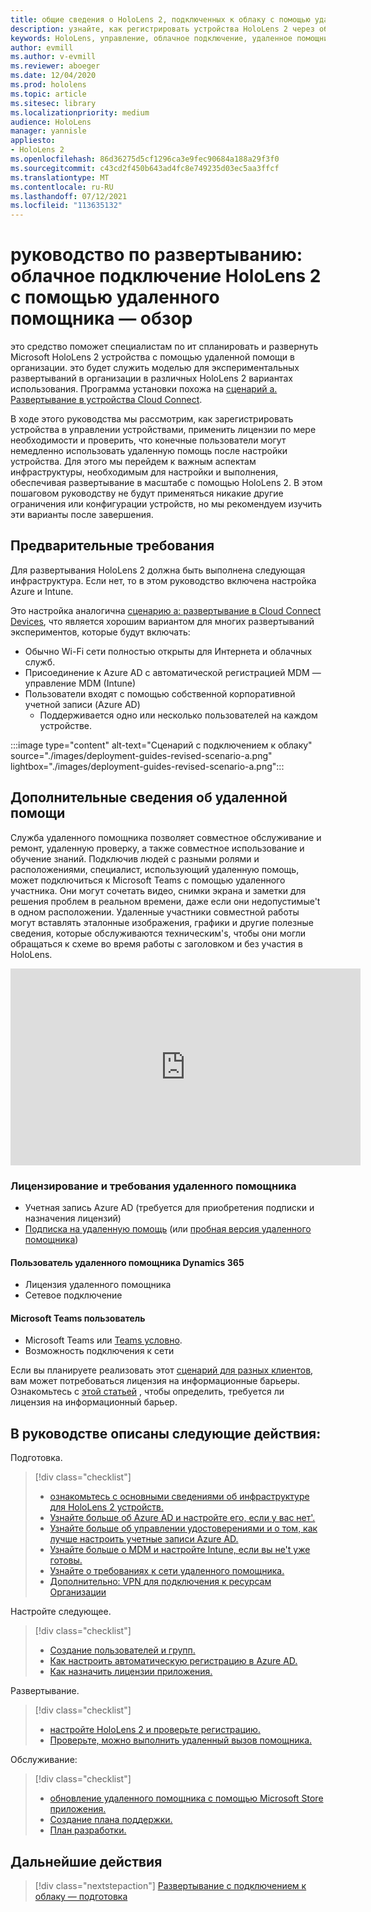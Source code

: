 ```yaml
---
title: общие сведения о HoloLens 2, подключенных к облаку с помощью удаленного помощника
description: узнайте, как регистрировать устройства HoloLens 2 через облачную сеть с помощью удаленного помощника по Dynamics 365.
keywords: HoloLens, управление, облачное подключение, удаленное помощник, AAD, Azure AD, MDM, управление мобильными устройствами
author: evmill
ms.author: v-evmill
ms.reviewer: aboeger
ms.date: 12/04/2020
ms.prod: hololens
ms.topic: article
ms.sitesec: library
ms.localizationpriority: medium
audience: HoloLens
manager: yannisle
appliesto:
- HoloLens 2
ms.openlocfilehash: 86d36275d5cf1296ca3e9fec90684a188a29f3f0
ms.sourcegitcommit: c43cd2f450b643ad4fc8e749235d03ec5aa3ffcf
ms.translationtype: MT
ms.contentlocale: ru-RU
ms.lasthandoff: 07/12/2021
ms.locfileid: "113635132"
---
```

# <a name="deployment-guide--cloud-connected-hololens-2-with-remote-assist--overview"></a>руководство по развертыванию: облачное подключение HoloLens 2 с помощью удаленного помощника — обзор

это средство поможет специалистам по ит спланировать и развернуть Microsoft HoloLens 2 устройства с помощью удаленной помощи в организации. это будет служить моделью для экспериментальных развертываний в организации в различных HoloLens 2 вариантах использования. Программа установки похожа на [сценарий а. Развертывание в устройства Cloud Connect](https://docs.microsoft.com/hololens/common-scenarios#scenario-a). 

В ходе этого руководства мы рассмотрим, как зарегистрировать устройства в управлении устройствами, применить лицензии по мере необходимости и проверить, что конечные пользователи могут немедленно использовать удаленную помощь после настройки устройства. Для этого мы перейдем к важным аспектам инфраструктуры, необходимым для настройки и выполнения, обеспечивая развертывание в масштабе с помощью HoloLens 2. В этом пошаговом руководству не будут применяться никакие другие ограничения или конфигурации устройств, но мы рекомендуем изучить эти варианты после завершения.

## <a name="prerequisites"></a>Предварительные требования

Для развертывания HoloLens 2 должна быть выполнена следующая инфраструктура. Если нет, то в этом руководство включена настройка Azure и Intune.

Это настройка аналогична [сценарию а: развертывание в Cloud Connect Devices](/hololens/common-scenarios#scenario-a), что является хорошим вариантом для многих развертываний экспериментов, которые будут включать:

- Обычно Wi-Fi сети полностью открыты для Интернета и облачных служб.
- Присоединение к Azure AD с автоматической регистрацией MDM — управление MDM (Intune)
- Пользователи входят с помощью собственной корпоративной учетной записи (Azure AD)
    - Поддерживается одно или несколько пользователей на каждом устройстве.

:::image type="content" alt-text="Сценарий с подключением к облаку" source="./images/deployment-guides-revised-scenario-a.png" lightbox="./images/deployment-guides-revised-scenario-a.png":::


## <a name="learn-about-remote-assist"></a>Дополнительные сведения об удаленной помощи

Служба удаленного помощника позволяет совместное обслуживание и ремонт, удаленную проверку, а также совместное использование и обучение знаний. Подключив людей с разными ролями и расположениями, специалист, использующий удаленную помощь, может подключиться к Microsoft Teams с помощью удаленного участника. Они могут сочетать видео, снимки экрана и заметки для решения проблем в реальном времени, даже если они недопустимые&#39;t в одном расположении. Удаленные участники совместной работы могут вставлять эталонные изображения, графики и другие полезные сведения, которые обслуживаются техническим&#39;s, чтобы они могли обращаться к схеме во время работы с заголовком и без участия в HoloLens.

<iframe width="560" height="315" src="https://www.youtube.com/embed/d3YT8j0yYl0" frameborder="0" allow="accelerometer; autoplay; clipboard-write; encrypted-media; gyroscope; picture-in-picture" allowfullscreen></iframe>

### <a name="remote-assist-licensing-and-requirements"></a>Лицензирование и требования удаленного помощника

- Учетная запись Azure AD (требуется для приобретения подписки и назначения лицензий)
- [Подписка на удаленную помощь](https://docs.microsoft.com/dynamics365/mixed-reality/remote-assist/buy-and-deploy-remote-assist) (или [пробная версия удаленного помощника](https://docs.microsoft.com/dynamics365/mixed-reality/remote-assist/try-remote-assist))
    
#### <a name="dynamics-365-remote-assist-user"></a>Пользователь удаленного помощника Dynamics 365

- Лицензия удаленного помощника
- Сетевое подключение

#### <a name="microsoft-teams-user"></a>Microsoft Teams пользователь

- Microsoft Teams или [Teams условно](https://products.office.com/microsoft-teams/free).
- Возможность подключения к сети

Если вы планируете реализовать этот [сценарий для разных клиентов](https://docs.microsoft.com/dynamics365/mixed-reality/remote-assist/cross-tenant-overview#scenario-2-leasing-services-to-other-tenants), вам может потребоваться лицензия на информационные барьеры. Ознакомьтесь с [этой статьей](https://docs.microsoft.com/dynamics365/mixed-reality/remote-assist/cross-tenant-licensing-implementation#step-1-determine-if-information-barriers-are-necessary) , чтобы определить, требуется ли лицензия на информационный барьер.

## <a name="in-this-guide-you-will"></a>В руководстве описаны следующие действия:

Подготовка.

> [!div class="checklist"]
> - [ознакомьтесь с основными сведениями об инфраструктуре для HoloLens 2 устройств.](hololens2-cloud-connected-prepare.md#infrastructure-essentials)
> - [Узнайте больше об Azure AD и настройте его, если у вас нет&#39;.](hololens2-cloud-connected-prepare.md#azure-active-directory)
> - [Узнайте больше об управлении удостоверениями и о том, как лучше настроить учетные записи Azure AD.](hololens2-cloud-connected-prepare.md#identity-management)
> - [Узнайте больше о MDM и настройте Intune, если вы не&#39;t уже готовы.](hololens2-cloud-connected-prepare.md#mobile-device-management)
> - [Узнайте о требованиях к сети удаленного помощника.](hololens2-cloud-connected-prepare.md#network)
> - [Дополнительно: VPN для подключения к ресурсам Организации](hololens2-cloud-connected-prepare.md#optional-connect-your-hololens-to-vpn)

Настройте следующее.

> [!div class="checklist"]
> - [Создание пользователей и групп.](hololens2-cloud-connected-configure.md#azure-users-and-groups)
> - [Как настроить автоматическую регистрацию в Azure AD.](hololens2-cloud-connected-configure.md#auto-enrollment-on-hololens-2)
> - [Как назначить лицензии приложения.](hololens2-cloud-connected-configure.md#application-licenses)

Развертывание.

> [!div class="checklist"]
> - [настройте HoloLens 2 и проверьте регистрацию.](hololens2-cloud-connected-deploy.md#enrollment-validation)
> - [Проверьте, можно выполнить удаленный вызов помощника.](hololens2-cloud-connected-deploy.md#remote-assist-call-validation)

Обслуживание:

> [!div class="checklist"]
> - [обновление удаленного помощника с помощью Microsoft Store приложения.](hololens2-cloud-connected-maintain.md#updates)
> - [Создание плана поддержки.](hololens2-cloud-connected-maintain.md#support-plan)
> - [План разработки.](hololens2-cloud-connected-maintain.md#development-plan)

## <a name="next-step"></a>Дальнейшие действия

> [!div class="nextstepaction"]
> [Развертывание с подключением к облаку — подготовка](hololens2-cloud-connected-prepare.md)

